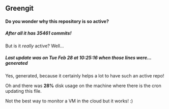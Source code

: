 ## Greengit

#### Do you wonder why this repository is so active?

##### After all it has 35461 commits!

But is it *really* active? Well...

##### Last update was on Tue Feb 28 at 10:25:16 when those lines were... generated

Yes, generated, because it certainly helps a lot to have such an active repo!

Oh and there was **28%** disk usage on the machine
where there is the cron updating this file.

Not the best way to monitor a VM in the cloud but it works! :)
